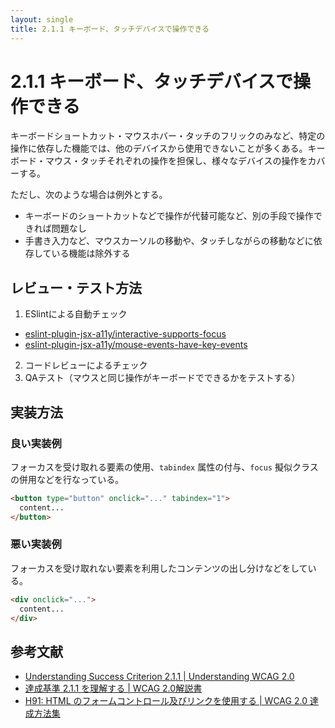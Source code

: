 ```yaml
---
layout: single
title: 2.1.1 キーボード、タッチデバイスで操作できる
---
```


# 2.1.1 キーボード、タッチデバイスで操作できる

キーボードショートカット・マウスホバー・タッチのフリックのみなど、特定の操作に依存した機能では、他のデバイスから使用できないことが多くある。キーボード・マウス・タッチそれぞれの操作を担保し、様々なデバイスの操作をカバーする。

ただし、次のような場合は例外とする。

- キーボードのショートカットなどで操作が代替可能など、別の手段で操作できれば問題なし
- 手書き入力など、マウスカーソルの移動や、タッチしながらの移動などに依存している機能は除外する

## レビュー・テスト方法

1. ESlintによる自動チェック
 - [eslint-plugin-jsx-a11y/interactive-supports-focus](https://github.com/evcohen/eslint-plugin-jsx-a11y/blob/master/docs/rules/interactive-supports-focus.md)
 - [eslint-plugin-jsx-a11y/mouse-events-have-key-events](https://github.com/evcohen/eslint-plugin-jsx-a11y/blob/master/docs/rules/mouse-events-have-key-events.md)
2. コードレビューによるチェック
3. QAテスト（マウスと同じ操作がキーボードでできるかをテストする）

## 実装方法

### 良い実装例

フォーカスを受け取れる要素の使用、`tabindex` 属性の付与、`focus` 擬似クラスの併用などを行なっている。

```html
<button type="button" onclick="..." tabindex="1">
  content...
</button>
```

### 悪い実装例

フォーカスを受け取れない要素を利用したコンテンツの出し分けなどをしている。

```html
<div onclick="...">
  content...
</div>
```

## 参考文献

- [Understanding Success Criterion 2.1.1 | Understanding WCAG 2.0](https://www.w3.org/TR/UNDERSTANDING-WCAG20/keyboard-operation-keyboard-operable.html)
- [達成基準 2.1.1 を理解する | WCAG 2.0解説書](https://waic.jp/docs/UNDERSTANDING-WCAG20/keyboard-operation-keyboard-operable.html)
- [H91: HTML のフォームコントロール及びリンクを使用する | WCAG 2.0 達成方法集](http://waic.jp/docs/WCAG-TECHS/H91)
